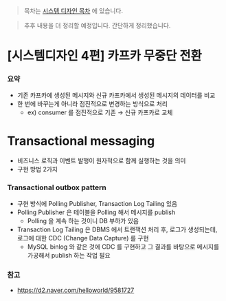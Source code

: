 > 목차는 [시스템 디자인 목차](https://insanelysimple.tistory.com/category/%EC%8B%9C%EC%8A%A4%ED%85%9C%20%EB%94%94%EC%9E%90%EC%9D%B8) 에 있습니다.



> 추후 내용을 더 정리할 예정입니다. 간단하게 정리했습니다.



# [시스템디자인 4편] 카프카 무중단 전환



### 요약

- 기존 카프카에 생성된 메시지와 신규 카프카에서 생성된 메시지의 데이터를 비교
- 한 번에 바꾸는게 아니라 점진적으로 변경하는 방식으로 처리
  - ex) consumer 를 점진적으로 기존 → 신규 카프카로 교체

# Transactional messaging

- 비즈니스 로직과 이벤트 발행이 원자적으로 함께 실행하는 것을 의미
- 구현 방법 2가지

### Transactional outbox pattern

- 구현 방식에 Polling Publisher, Transaction Log Tailing 있음
- Polling Publisher 은 테이블을 Polling 해서 메시지를 publish
  - Polling 을 계속 하는 것이니 DB 부하가 있음
- Transaction Log Tailing 은 DBMS 에서 트랜잭션 처리 후, 로그가 생성되는데, 로그에 대한 CDC (Change Data Capture) 를 구현
  - MySQL binlog 와 같은 것에 CDC 를 구현하고 그 결과를 바탕으로 메시지를 가공해서 publish 하는 작업 필요

### 참고

- https://d2.naver.com/helloworld/9581727